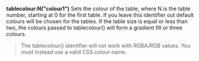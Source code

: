 **tablecolour:N("colour1")** Sets the colour of the table, where N is the table number, starting at 0 for the first table. If you leave this identifier out default colours will be chosen for the tables. If the table size is equal or less than two, the colours passed to tablecolour() will form a gradient fill or three colours.  
>The tablecolour() identifier will not work with RGBA/RGB values. You must instead use a valid CSS colour name. 